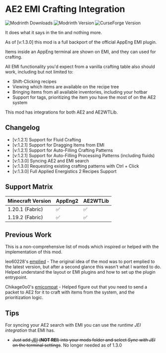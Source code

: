 # AE2 EMI Crafting Integration
![Modrinth Downloads](https://img.shields.io/modrinth/dt/eVAp8Nkw?style=for-the-badge&logo=modrinth)
![Modrinth Version](https://img.shields.io/modrinth/v/eVAp8Nkw?style=for-the-badge&logo=modrinth)
![CurseForge Version](https://img.shields.io/curseforge/v/923210?style=for-the-badge&logo=curseforge)

It does what it says in the tin and nothing more.

As of [v:1.3.0] this mod is a full backport of the official AppEng EMI plugin.

Items inside an AppEng terminal are shown on EMI, and they can used for crafting.

All EMI functionality you'd expect from a vanilla crafting table also should work, including but not limited to:

- Shift-Clicking recipes
- Viewing which items are available on the recipe tree
- Bringing items from all available inventories, including your hotbar
- Support for tags, prioritizing the item you have the most of on the AE2 system

This mod has integrations for both AE2 and AE2WTLib.

## Changelog
- [v:1.2.1] Support for Fluid Crafting
- [v:1.2.1] Support for Dragging Items from EMI
- [v:1.2.1] Support for Auto-Filling Crafting Patterns
- [v:1.2.1] Support for Auto-Filling Processing Patterns (including fluids)
- [v:1.3.0] Syncing AE2 and EMI search
- [v:1.3.0] Requesting existing crafting patterns with Ctrl + Click
- [v:1.3.0] Full Applied Energistics 2 Recipes Support

## Support Matrix

| Minecraft Version | AppEng2 | AE2WTLib |
|-------------------|---------|----------|
| 1.20.1 (Fabric)   | ✅       | ✅        |
| 1.19.2 (Fabric)   | ✅       | ✅        |

## Previous Work

This is a non-comprehensive list of mods which inspired or helped with the implementation of this mod.

leo60228's [emplied](https://modrinth.com/mod/emplied) - The original idea of the mod was to port emplied to the latest
version, but after a second glance this wasn't what I wanted to do. Helped understand the layout or EMI plugins and how
to set up the plugin entrypoint. 

Chikage0o0's [emicompat](https://modrinth.com/mod/emicompat) - Helped figure out that you need to send a packet to AE2 
for it to craft with items from the system, and the prioritization logic.  

## Tips

For syncing your AE2 search with EMI you can use the *runtime JEI integration* that EMI has.

- ~~Just add [JEI](https://modrinth.com/mod/jei) (**NOT REI**) into your mods folder and select *Sync with JEI*
on the terminal settings~~. No longer needed as of 1.3.0
